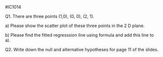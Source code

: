 #IC1014 

Q1. There are three points (1,0), (0, 0), (2, 1).

a) Please show the scatter plot of these three points in the 2 D plane.

b) Please find the fitted regresssion line using formula and add this line to a). 


Q2. Write down the null and alternative hypotheses for page 11 of the slides. 

